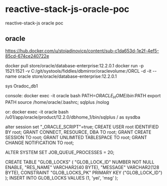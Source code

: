 # reactive-stack-js-oracle-poc
reactive-stack-js oracle poc

## oracle
https://hub.docker.com/u/stojadinovicp/content/sub-c1da653d-1e2f-4ef5-85cd-674ce240722e

docker pull store/oracle/database-enterprise:12.2.0.1
docker run -p 1521:1521 -v C:/git/systools/fiddles/dbmirror/oraclevolume:/ORCL -d -it --name oracle store/oracle/database-enterprise:12.2.0.1

sys
Oradoc_db1

console:
docker exec -it oracle bash
PATH=$ORACLE_HOME/bin:$PATH
export PATH
source /home/oracle/.bashrc; sqlplus /nolog

or:
docker exec -it oracle bash
/u01/app/oracle/product/12.2.0/dbhome_1/bin/sqlplus / as sysdba

alter session set "_ORACLE_SCRIPT"=true;
CREATE USER root IDENTIFIED BY root;
GRANT CONNECT, RESOURCE, DBA TO root;
GRANT CREATE SESSION TO root;
GRANT UNLIMITED TABLESPACE TO root;
GRANT CHANGE NOTIFICATION TO root;

ALTER SYSTEM SET JOB_QUEUE_PROCESSES = 20;

CREATE TABLE "GLOB_LOCKS" (
	"GLOB_LOCK_ID" NUMBER NOT NULL ENABLE,
	"RES_NAME" VARCHAR2(40 BYTE),
	"MESSAGE" VARCHAR2(128 BYTE),
	CONSTRAINT "GLOB_LOCKS_PK" PRIMARY KEY ("GLOB_LOCK_ID")
);
INSERT INTO GLOB_LOCKS VALUES (1, 'yei', 'msg' );